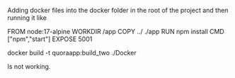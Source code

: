 Adding docker files into the docker folder in the root of the project and then running it like

FROM node:17-alpine
WORKDIR /app
COPY ../ ./app
RUN npm install
CMD ["npm","start"]
EXPOSE 5001

docker build -t quoraapp:build_two ./Docker

Is not working.

